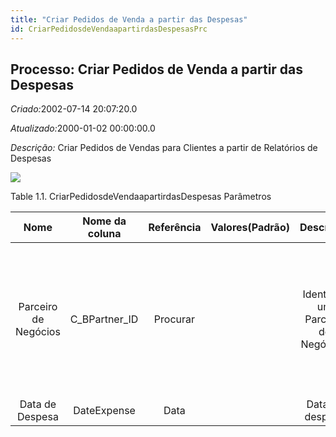 ```yaml
---
title: "Criar Pedidos de Venda a partir das Despesas"
id: CriarPedidosdeVendaapartirdasDespesasPrc
---
```

<div id="d38513e1" class="section chapter">

<div class="titlepage">

<div>

<div>

## Processo: Criar Pedidos de Venda a partir das Despesas

</div>

</div>

</div>

<span class="emphasis"> *Criado:*</span>2002-07-14 20:07:20.0

<span class="emphasis">*Atualizado:*</span>2000-01-02 00:00:00.0

<span class="emphasis"> *Descrição:* </span>Criar Pedidos de Vendas para
Clientes a partir de Relatórios de Despesas

![](/img/manual/CriarPedidosdeVendaapartirdasDespesas.png)

<div id="d38513e18" class="table">

<div class="table-title">

Table 1.1. CriarPedidosdeVendaapartirdasDespesas
Parâmetros

</div>

<div class="table-contents">

|         Nome         | Nome da coluna  | Referência | Valores(Padrão) |              Descrição              |                                                                           Comentário/Ajuda                                                                           |
| :------------------: | :-------------: | :--------: | :-------------: | :---------------------------------: | :------------------------------------------------------------------------------------------------------------------------------------------------------------------: |
| Parceiro de Negócios | C\_BPartner\_ID |  Procurar  |                 | Identifica um Parceiro de Negócios. | Um "Parceiro de Negócios" é qualquer um com quem você transaciona. Isto pode incluir Fornecedores, Clientes, Funcionários, Vendedores, Representantes de Venda, etc. |
|   Data de Despesa    |   DateExpense   |    Data    |                 |           Data da despesa           |                                                                           Data da despesa                                                                            |

</div>

</div>

  

</div>
